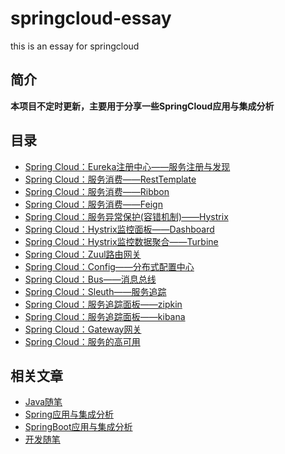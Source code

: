 # springcloud-essay

this is an essay for springcloud

## 简介

**本项目不定时更新，主要用于分享一些SpringCloud应用与集成分析**

## 目录

- [Spring Cloud：Eureka注册中心——服务注册与发现]()
- [Spring Cloud：服务消费——RestTemplate]()
- [Spring Cloud：服务消费——Ribbon]()
- [Spring Cloud：服务消费——Feign]()
- [Spring Cloud：服务异常保护(容错机制)——Hystrix]()
- [Spring Cloud：Hystrix监控面板——Dashboard]()
- [Spring Cloud：Hystrix监控数据聚合——Turbine]()
- [Spring Cloud：Zuul路由网关]()
- [Spring Cloud：Config——分布式配置中心]()
- [Spring Cloud：Bus——消息总线]()
- [Spring Cloud：Sleuth——服务追踪]()
- [Spring Cloud：服务追踪面板——zipkin]()
- [Spring Cloud：服务追踪面板——kibana]()
- [Spring Cloud：Gateway网关]()
- [Spring Cloud：服务的高可用]()


## 相关文章

- [Java随笔](https://github.com/stwyj/java-essay)
- [Spring应用与集成分析](https://github.com/stwyj/spring-essay)
- [SpringBoot应用与集成分析](https://github.com/stwyj/springboot-essay)
- [开发随笔](https://github.com/stwyj/develop-essay)